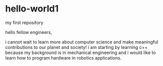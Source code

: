 # hello-world1
my first repository

hello fellow engineers, 

i cannot wait to learn more about computer science and make meaningful contributions to our planet and society! i am starting by learning c++ because my background is in mechanical engineering and i would like to learn how to program hardware in robotics applications. 
